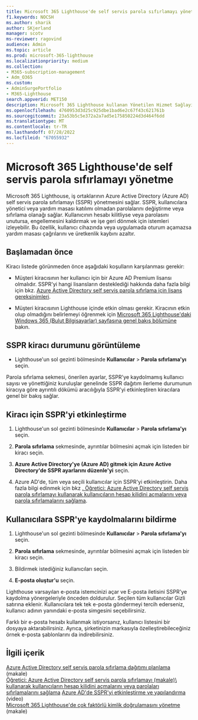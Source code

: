 ```yaml
---
title: Microsoft 365 Lighthouse'de self servis parola sıfırlamayı yönetme
f1.keywords: NOCSH
ms.author: sharik
author: SKjerland
manager: scotv
ms-reviewer: ragovind
audience: Admin
ms.topic: article
ms.prod: microsoft-365-lighthouse
ms.localizationpriority: medium
ms.collection:
- M365-subscription-management
- Adm_O365
ms.custom:
- AdminSurgePortfolio
- M365-Lighthouse
search.appverid: MET150
description: Microsoft 365 Lighthouse kullanan Yönetilen Hizmet Sağlayıcıları (MSP) için self servis parola sıfırlamayı yönetmeyi öğrenin.
ms.openlocfilehash: 4760953d3d25c925dbe1bad6e2c67f43c621761b
ms.sourcegitcommit: 23a53b5c5e372a2a7ad5e175850224d3d464f6dd
ms.translationtype: MT
ms.contentlocale: tr-TR
ms.lasthandoff: 07/28/2022
ms.locfileid: "67055932"
---
```

# <a name="manage-self-service-password-reset-in-microsoft-365-lighthouse"></a>Microsoft 365 Lighthouse'de self servis parola sıfırlamayı yönetme

Microsoft 365 Lighthouse, iş ortaklarının Azure Active Directory (Azure AD) self servis parola sıfırlamayı (SSPR) yönetmesini sağlar. SSPR, kullanıcılara yönetici veya yardım masası katılımı olmadan parolalarını değiştirme veya sıfırlama olanağı sağlar. Kullanıcının hesabı kilitliyse veya parolasını unutursa, engellemesini kaldırmak ve işe geri dönmek için istemleri izleyebilir. Bu özellik, kullanıcı cihazında veya uygulamada oturum açamazsa yardım masası çağrılarını ve üretkenlik kaybını azaltır.

## <a name="before-you-begin"></a>Başlamadan önce

Kiracı listede görünmeden önce aşağıdaki koşulların karşılanması gerekir:

- Müşteri kiracısının her kullanıcı için bir Azure AD Premium lisansı olmalıdır. SSPR'yi hangi lisansların desteklediği hakkında daha fazla bilgi için bkz. [Azure Active Directory self servis parola sıfırlama için lisans gereksinimleri](/azure/active-directory/authentication/concept-sspr-licensing).

- Müşteri kiracısının Lighthouse içinde etkin olması gerekir. Kiracının etkin olup olmadığını belirlemeyi öğrenmek için [Microsoft 365 Lighthouse'daki Windows 365 (Bulut Bilgisayarlar) sayfasına genel bakış bölümüne](m365-lighthouse-tenants-page-overview.md) bakın.

## <a name="view-sspr-tenant-status"></a>SSPR kiracı durumunu görüntüleme

- Lighthouse'un sol gezinti bölmesinde **Kullanıcılar** > **Parola sıfırlama'yı** seçin.

Parola sıfırlama sekmesi, önerilen ayarlar, SSPR'ye kaydolmamış kullanıcı sayısı ve yönettiğiniz kuruluşlar genelinde SSPR dağıtım ilerleme durumunun kiracıya göre ayrıntılı dökümü aracılığıyla SSPR'yi etkinleştiren kiracılara genel bir bakış sağlar.

## <a name="enable-sspr-for-a-tenant"></a>Kiracı için SSPR'yi etkinleştirme

1. Lighthouse'un sol gezinti bölmesinde **Kullanıcılar** > **Parola sıfırlama'yı** seçin.

2. **Parola sıfırlama** sekmesinde, ayrıntılar bölmesini açmak için listeden bir kiracı seçin.

3. **Azure Active Directory'ye (Azure AD) gitmek için Azure Active Directory'de SSPR ayarlarını düzenle'yi** seçin.

4. Azure AD'de, tüm veya seçili kullanıcılar için SSPR'yi etkinleştirin. Daha fazla bilgi edinmek için bkz [. Öğretici: Azure Active Directory self servis parola sıfırlamayı kullanarak kullanıcıların hesap kilidini açmalarını veya parola sıfırlamalarını sağlama](/azure/active-directory/authentication/tutorial-enable-sspr).

## <a name="notify-users-to-register-for-sspr"></a>Kullanıcılara SSPR'ye kaydolmalarını bildirme

1. Lighthouse'un sol gezinti bölmesinde **Kullanıcılar** > **Parola sıfırlama'yı** seçin.

2. **Parola sıfırlama** sekmesinde, ayrıntılar bölmesini açmak için listeden bir kiracı seçin.

3. Bildirmek istediğiniz kullanıcıları seçin.

4. **E-posta oluştur'u** seçin.

Lighthouse varsayılan e-posta istemcinizi açar ve E-posta iletisini SSPR'ye kaydolma yönergeleriyle önceden doldurulur. Seçilen tüm kullanıcılar Gizli satırına eklenir. Kullanıcılara tek tek e-posta göndermeyi tercih ederseniz, kullanıcı adının yanındaki e-posta simgesini seçebilirsiniz.

Farklı bir e-posta hesabı kullanmak istiyorsanız, kullanıcı listesini bir dosyaya aktarabilirsiniz. Ayrıca, şirketinizin markasıyla özelleştirebileceğiniz örnek e-posta şablonlarını da indirebilirsiniz.

## <a name="related-content"></a>İlgili içerik

[Azure Active Directory self servis parola sıfırlama dağıtımı planlama](/azure/active-directory/authentication/howto-sspr-deployment) (makale)\
[Öğretici: Azure Active Directory self servis parola sıfırlamayı (makale)\ kullanarak kullanıcıların hesap kilidini açmalarını veya parolaları sıfırlamalarını sağlama](/azure/active-directory/authentication/tutorial-enable-sspr)
[Azure AD'de SSPR'yi etkinleştirme ve yapılandırma](https://www.youtube.com/watch?v=rA8TvhNcCvQ) (video)\
[Microsoft 365 Lighthouse'de çok faktörlü kimlik doğrulamasını yönetme](m365-lighthouse-manage-mfa.md) (makale)
